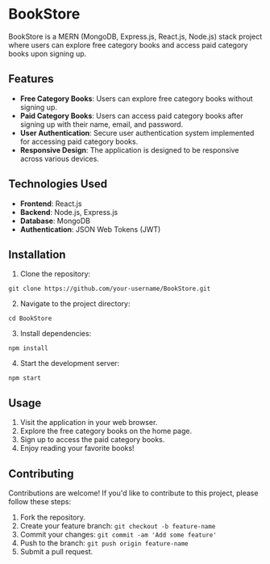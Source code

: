 # BookStore

BookStore is a MERN (MongoDB, Express.js, React.js, Node.js) stack project where users can explore free category books and access paid category books upon signing up. 

## Features

- **Free Category Books**: Users can explore free category books without signing up.
- **Paid Category Books**: Users can access paid category books after signing up with their name, email, and password.
- **User Authentication**: Secure user authentication system implemented for accessing paid category books.
- **Responsive Design**: The application is designed to be responsive across various devices.

## Technologies Used

- **Frontend**: React.js
- **Backend**: Node.js, Express.js
- **Database**: MongoDB
- **Authentication**: JSON Web Tokens (JWT)

## Installation

1. Clone the repository:

```
git clone https://github.com/your-username/BookStore.git
```

2. Navigate to the project directory:

```
cd BookStore
```

3. Install dependencies:

```
npm install
```

4. Start the development server:

```
npm start
```

## Usage

1. Visit the application in your web browser.
2. Explore the free category books on the home page.
3. Sign up to access the paid category books.
4. Enjoy reading your favorite books!

## Contributing

Contributions are welcome! If you'd like to contribute to this project, please follow these steps:

1. Fork the repository.
2. Create your feature branch: `git checkout -b feature-name`
3. Commit your changes: `git commit -am 'Add some feature'`
4. Push to the branch: `git push origin feature-name`
5. Submit a pull request.
